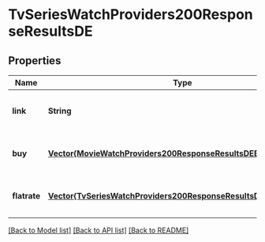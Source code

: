 # TvSeriesWatchProviders200ResponseResultsDE


## Properties
Name | Type | Description | Notes
------------ | ------------- | ------------- | -------------
**link** | **String** |  | [optional] [default to nothing]
**buy** | [**Vector{MovieWatchProviders200ResponseResultsDEBuyInner}**](MovieWatchProviders200ResponseResultsDEBuyInner.md) |  | [optional] [default to nothing]
**flatrate** | [**Vector{TvSeriesWatchProviders200ResponseResultsDEFlatrateInner}**](TvSeriesWatchProviders200ResponseResultsDEFlatrateInner.md) |  | [optional] [default to nothing]


[[Back to Model list]](../README.md#models) [[Back to API list]](../README.md#api-endpoints) [[Back to README]](../README.md)



